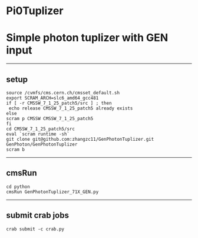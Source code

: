 # Pi0Tuplizer
Simple photon tuplizer with GEN input
=============================
-----------------------------
setup
-----------------------------
```
source /cvmfs/cms.cern.ch/cmsset_default.sh
export SCRAM_ARCH=slc6_amd64_gcc481
if [ -r CMSSW_7_1_25_patch5/src ] ; then
 echo release CMSSW_7_1_25_patch5 already exists
else
scram p CMSSW CMSSW_7_1_25_patch5
fi
cd CMSSW_7_1_25_patch5/src
eval `scram runtime -sh`
git clone git@github.com:zhangzc11/GenPhotonTuplizer.git GenPhoton/GenPhotonTuplizer
scram b
```
-----------------------------
cmsRun
-----------------------------
```
cd python
cmsRun GenPhotonTuplizer_71X_GEN.py
```

-----------------------------
submit crab jobs
-----------------------------
```
crab submit -c crab.py
```


